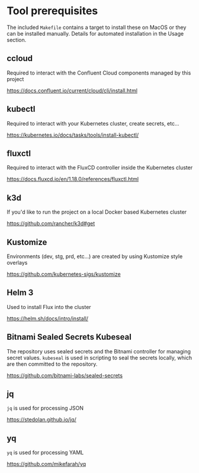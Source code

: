 # Tool prerequisites

The included `Makefile` contains a target to install these on MacOS or they can be installed manually. Details for automated installation in the Usage section.

## ccloud
Required to interact with the Confluent Cloud components managed by this project

https://docs.confluent.io/current/cloud/cli/install.html

## kubectl
Required to interact with your Kubernetes cluster, create secrets, etc...

https://kubernetes.io/docs/tasks/tools/install-kubectl/

## fluxctl

Required to interact with the FluxCD controller inside the Kubernetes cluster

https://docs.fluxcd.io/en/1.18.0/references/fluxctl.html

## k3d
If you'd like to run the project on a local Docker based Kubernetes cluster

https://github.com/rancher/k3d#get

## Kustomize
Environments (dev, stg, prd, etc...) are created by using Kustomize style overlays

https://github.com/kubernetes-sigs/kustomize

## Helm 3
Used to install Flux into the cluster

https://helm.sh/docs/intro/install/

## Bitnami Sealed Secrets Kubeseal
The repository uses sealed secrets and the Bitnami controller for managing secret values. `kubeseal` is used in scripting to seal the secrets locally, which are then committed to the repository.

https://github.com/bitnami-labs/sealed-secrets

## jq
`jq` is used for processing JSON

https://stedolan.github.io/jq/

## yq
`yq` is used for processing YAML

https://github.com/mikefarah/yq


